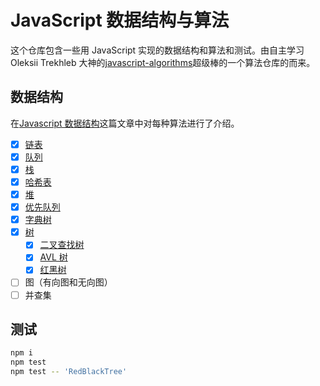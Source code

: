 # JavaScript 数据结构与算法

这个仓库包含一些用 JavaScript 实现的数据结构和算法和测试。由自主学习 Oleksii Trekhleb 大神的[javascript-algorithms](https://github.com/trekhleb/javascript-algorithms)超级棒的一个算法仓库的而来。

## 数据结构

在[Javascript 数据结构](https://huangxsu.com/2018/06/22/data-structure/)这篇文章中对每种算法进行了介绍。

- [x] [链表](/src/data-structures/linked-list)
- [x] [队列](/src/data-structures/queue/Queue.js)
- [x] [栈](/src/data-structures/stack/Stack.js)
- [x] [哈希表](/src/data-structures/hash-table/HashTable.js)
- [x] [堆](/src/data-structures/stack/Stack.js)
- [x] [优先队列](/src/data-structures/priority-queue/PriorityQueue.js)
- [x] [字典树](/src/data-structures/trie)
- [x] [树](/src/data-structures/tree/BinaryTreeNode.js)
  - [x] [二叉查找树](/src/data-structures/tree/binary-search-tree)
  - [x] [AVL 树](/src/data-structures/tree/avl-tree)
  - [x] [红黑树](/src/data-structures/tree/red-black-tree)
- [ ] 图（有向图和无向图）
- [ ] 并查集

## 测试

```bash
npm i
npm test
npm test -- 'RedBlackTree'
```
